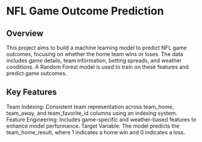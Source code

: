 # NFL Game Outcome Prediction

## Overview
This project aims to build a machine learning model to predict NFL game outcomes, focusing on whether the home team wins or loses. The data includes game details, team information, betting spreads, and weather conditions. A Random Forest model is used to train on these features and predict game outcomes.

## Key Features
Team Indexing: Consistent team representation across team_home, team_away, and team_favorite_id columns using an indexing system.
Feature Engineering: Includes game-specific and weather-based features to enhance model performance.
Target Variable: The model predicts the team_home_result, where 1 indicates a home win and 0 indicates a loss.
